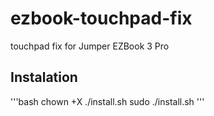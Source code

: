 # ezbook-touchpad-fix
 touchpad fix for Jumper EZBook 3 Pro

## Instalation

'''bash
chown +X ./install.sh
sudo ./install.sh
'''
